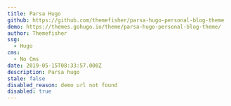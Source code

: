 ```yaml
---
title: Parsa Hugo
github: https://github.com/themefisher/parsa-hugo-personal-blog-theme
demo: https://themes.gohugo.io/theme/parsa-hugo-personal-blog-theme/
author: Themefisher
ssg:
  - Hugo
cms:
  - No Cms
date: 2019-05-15T08:33:57.000Z
description: Parsa hugo
stale: false
disabled_reason: demo url not found
disabled: true
---
```

